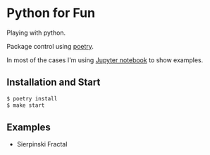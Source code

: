 # Python for Fun

Playing with python.

Package control using [poetry](https://python-poetry.org/).

In most of the cases I'm using [Jupyter notebook](https://github.com/jupyter/notebook) to show examples.

## Installation and Start

```bash
$ poetry install
$ make start
```

## Examples

- Sierpinski Fractal

